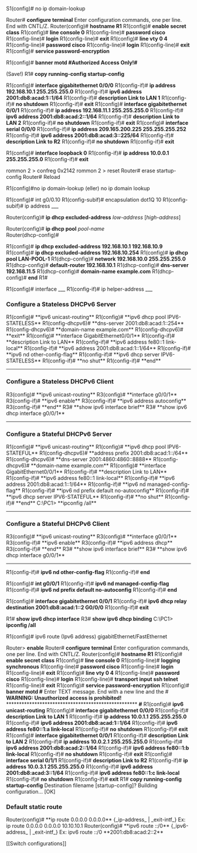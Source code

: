 S1(config)# no ip domain-lookup

Router# **configure terminal**
Enter configuration commands, one per line. End with CNTL/Z. 
Router(config)# **hostname R1** 
R1(config)# **enable secret class** 
R1(config)# **line console 0** 
R1(config-line)# **password cisco** 
R1(config-line)# **login** 
R1(config-line)# **exit** 
R1(config)# **line vty 0 4** 
R1(config-line)# **password cisco** 
R1(config-line)# **login** 
R1(config-line)# **exit** 
R1(config)# **service password-encryption** 


R1(config)# **banner motd #Authorized Access Only!#**

(Save!)
R1# **copy running-config startup-config**


R1(config)# **interface gigabitethernet 0/0/0** 
R1(config-if)# **ip address 192.168.10.1 255.255.255.0** 
R1(config-if)# **ipv6 address 2001:db8:acad:1::1/64** 
R1(config-if)# **description Link to LAN 1** 
R1(config-if)# **no shutdown** 
R1(config-if)# **exit** 
R1(config)# **interface gigabitethernet 0/0/1** 
R1(config-if)# **ip address 192.168.11.1 255.255.255.0** 
R1(config-if)# **ipv6 address 2001:db8:acad:2::1/64** 
R1(config-if)# **description Link to LAN 2** 
R1(config-if)# **no shutdown** 
R1(config-if)# **exit** 
R1(config)# **interface serial 0/0/0** 
R1(config-if)# **ip address 209.165.200.225 255.255.255.252** 
R1(config-if)# **ipv6 address 2001:db8:acad:3::225/64** 
R1(config-if)# **description Link to R2** 
R1(config-if)# **no shutdown** 
R1(config-if)# **exit** 


R1(config)# **interface loopback 0** 
R1(config-if)# **ip address 10.0.0.1 255.255.255.0** 
R1(config-if)# **exit**


rommon 2 > confreg 0x2142
rommon 2 > reset
Router# erase startup-config
Router# Reload

R1(config)#no ip domain-lookup (eller) no ip domain lookup

R1(config)# int g0/0.10
R1(config-subif)# encapsulation dot1Q 10
R1(config-subif)# ip address ___


Router(config)# **ip dhcp excluded-address** _low-address_ [_high-address_]

Router(config)# **ip dhcp pool** _pool-name_  
Router(dhcp-config)#

R1(config)# **ip dhcp excluded-address 192.168.10.1 192.168.10.9**
R1(config)# **ip dhcp excluded-address 192.168.10.254** 
R1(config)# **ip dhcp pool LAN-POOL-1** 
R1(dhcp-config)# **network 192.168.10.0 255.255.255.0** 
R1(dhcp-config)# **default-router 192.168.10.1** 
R1(dhcp-config)# **dns-server 192.168.11.5** 
R1(dhcp-config)# **domain-name example.com** 
R1(dhcp-config)# **end** 
R1#

R1(config)# interface ___
R1(config-if)# ip helper-address ___

<H3>Configure a Stateless DHCPv6 Server</H3>
R1(config)# **ipv6 unicast-routing**
R1(config)# **ipv6 dhcp pool IPV6-STATELESS** 
R1(config-dhcpv6)# **dns-server 2001:db8:acad:1::254** 
R1(config-dhcpv6)# **domain-name example.com** 
R1(config-dhcpv6)# **exit** 
R1(config)# **interface GigabitEthernet0/0/1** 
R1(config-if)# **description Link to LAN** 
R1(config-if)# **ipv6 address fe80::1 link-local** 
R1(config-if)# **ipv6 address 2001:db8:acad:1::1/64** 
R1(config-if)# **ipv6 nd other-config-flag** 
R1(config-if)# **ipv6 dhcp server IPV6-STATELESS** 
R1(config-if)# **no shut** 
R1(config-if)# **end**

-------------------------------------------------------------------------------
<H3>Configure a Stateless DHCPv6 Client</H3>
R3(config)# **ipv6 unicast-routing**
R3(config)# **interface g0/0/1** 
R3(config-if)# **ipv6 enable**
R3(config-if)# **ipv6 address autoconfig** 
R3(config-if)# **end**
R3# **show ipv6 interface brief**
R3# **show ipv6 dhcp interface g0/0/1**

-------------------------------------------------------------------------------
<H3>Configure a Stateful DHCPv6 Server</H3>
R1(config)# **ipv6 unicast-routing**
R1(config)# **ipv6 dhcp pool IPV6-STATEFUL**
R1(config-dhcpv6)# **address prefix 2001:db8:acad:1::/64** 
R1(config-dhcpv6)# **dns-server 2001:4860:4860::8888** 
R1(config-dhcpv6)# **domain-name example.com**
R1(config)# **interface GigabitEthernet0/0/1** 
R1(config-if)# **description Link to LAN** 
R1(config-if)# **ipv6 address fe80::1 link-local** 
R1(config-if)# **ipv6 address 2001:db8:acad:1::1/64** 
R1(config-if)# **ipv6 nd managed-config-flag** 
R1(config-if)# **ipv6 nd prefix default no-autoconfig** 
R1(config-if)# **ipv6 dhcp server IPV6-STATEFUL** 
R1(config-if)# **no shut** 
R1(config-if)# **end**
C:\PC1> **ipconfig /all**

-------------------------------------------------------------------------------
<H3>Configure a Stateful DHCPv6 Client</H3>
R3(config)# **ipv6 unicast-routing**
R3(config)# **interface g0/0/1** 
R3(config-if)# **ipv6 enable**
R3(config-if)# **ipv6 address dhcp** 
R3(config-if)# **end**
R3# **show ipv6 interface brief**
R3# **show ipv6 dhcp interface g0/0/1**

-------------------------------------------------------------------------------

R1(config-if)# **ipv6 nd other-config-flag** 
R1(config-if)# **end**

R1(config)# **int g0/0/1** 
R1(config-if)# **ipv6 nd managed-config-flag** 
R1(config-if)# **ipv6 nd prefix default no-autoconfig** 
R1(config-if)# **end**

R1(config)# **interface gigabitethernet 0/0/1** 
R1(config-if)# **ipv6 dhcp relay destination 2001:db8:acad:1::2 G0/0/0** 
R1(config-if)# **exit**

R1# **show ipv6 dhcp interface**
R3# **show ipv6 dhcp binding**
C:\PC1> **ipconfig /all**

R1(config)# ipv6 route (Ipv6 address) gigabitEthernet/FastEthernet


Router> **enable** 
Router# **configure terminal** 
Enter configuration commands, one per line. End with CNTL/Z. 
Router(config)# **hostname R1** 
R1(config)# **enable secret class** 
R1(config)# **line console 0** 
R1(config-line)# **logging synchronous** 
R1(config-line)# **password cisco** 
R1(config-line)# **login** 
R1(config-line)# **exit** 
R1(config)# **line vty 0 4** 
R1(config-line)# **password cisco** 
R1(config-line)# **login** 
R1(config-line)# **transport input ssh telnet** 
R1(config-line)# **exit** 
R1(config)# **service password-encryption** 
R1(config)# **banner motd #** 
Enter TEXT message. End with a new line and the # 
**WARNING: Unauthorized access is prohibited!** *************************************************** **#** 
R1(config)# **ipv6 unicast-routing** 
R1(config)# **interface gigabitethernet 0/0/0** 
R1(config-if)# **description Link to LAN 1** 
R1(config-if)# **ip address 10.0.1.1 255.255.255.0** 
R1(config-if)# **ipv6 address 2001:db8:acad:1::1/64** 
R1(config-if)# **ipv6 address fe80::1:a link-local** 
R1(config-if)# **no shutdown** 
R1(config-if)# **exit** 
R1(config)# **interface gigabitethernet 0/0/1** 
R1(config-if)# **description Link to LAN 2** 
R1(config-if)# **ip address 10.0.2.1 255.255.255.0** 
R1(config-if)# **ipv6 address 2001:db8:acad:2::1/64** 
R1(config-if)# **ipv6 address fe80::1:b link-local** 
R1(config-if)# **no shutdown** 
R1(config-if)# **exit** 
R1(config)# **interface serial 0/1/1** 
R1(config-if)# **description Link to R2** 
R1(config-if)# **ip address 10.0.3.1 255.255.255.0** 
R1(config-if)# **ipv6 address 2001:db8:acad:3::1/64** 
R1(config-if)# **ipv6 address fe80::1:c link-local** 
R1(config-if)# **no shutdown** 
R1(config-if)# **exit** 
R1# **copy running-config startup-config**
Destination filename [startup-config]? 
Building configuration... 
[OK] 



<H3>Default static route</H3>
Router(config)# **ip route 0.0.0.0 0.0.0.0** {_ip-address_ | _exit-intf_}
Ex: ip route 0.0.0.0 0.0.0.0 10.10.10.1
Router(config)# **ipv6 route ::/0** {_ipv6-address_ | _exit-intf_}
Ex: ipv6 route ::/0 **2001:db8:acad:2::2**








[[Switch configurations]]